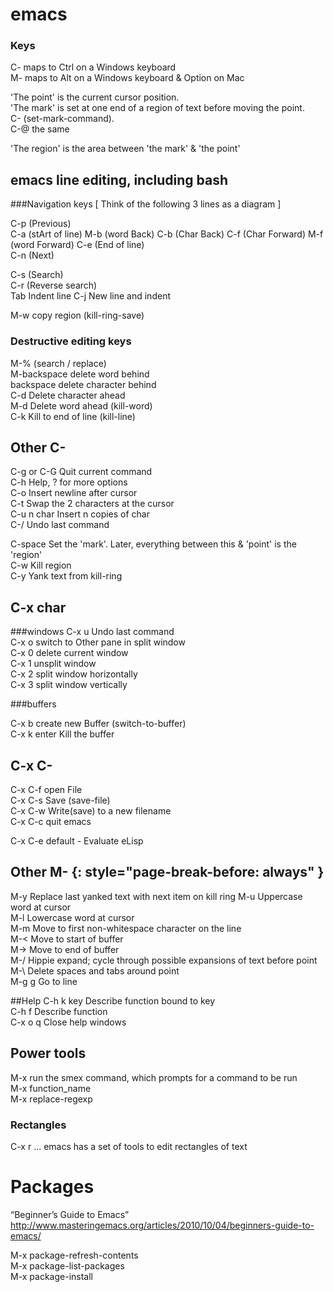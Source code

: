 # emacs

### Keys
C- maps to Ctrl on a Windows keyboard  
M- maps to Alt on a Windows keyboard & Option on Mac  

'The point' is the current cursor position.  
'The mark' is set at one end of a region of text before moving the point.  
C-<SPC>     (set-mark-command).  
C-@         the same

'The region' is the area between 'the mark' & 'the point'  

## emacs line editing, including bash 
###Navigation keys
[ Think of the following 3 lines as a diagram ]

C-p (Previous)  
C-a (stArt of line) M-b (word Back) C-b (Char Back) C-f (Char Forward) M-f (word Forward) C-e (End of line)  
C-n (Next)  

C-s         (Search)  
C-r         (Reverse search)  
Tab         Indent line
C-j         New line and indent

M-w         copy region (kill-ring-save)

### Destructive editing keys
M-%         (search / replace)  
M-backspace delete word behind  
backspace   delete character behind  
C-d         Delete character ahead  
M-d         Delete word ahead (kill-word)  
C-k         Kill to end of line (kill-line)

## Other C-

C-g or C-G  Quit current command  
C-h         Help, ? for more options  
C-o         Insert newline after cursor  
C-t         Swap the 2 characters at the cursor  
C-u n char  Insert n copies of char  
C-/         Undo last command  

C-space     Set the 'mark'. Later, everything between this & 'point' is the 'region'  
C-w         Kill region  
C-y         Yank text from kill-ring

## C-x char
###windows
C-x u       Undo last command  
C-x o       switch to Other pane in split window  
C-x 0       delete current window  
C-x 1       unsplit window  
C-x 2       split window horizontally  
C-x 3       split window vertically  

###buffers

C-x b       create new Buffer (switch-to-buffer)  
C-x k enter Kill the buffer

## C-x C-
C-x C-f     open File  
C-x C-s     Save (save-file)  
C-x C-w     Write(save) to a new filename  
C-x C-c     quit emacs

C-x C-e     default - Evaluate eLisp

## Other M- {: style="page-break-before: always" }
M-y         Replace last yanked text with next item on kill ring
M-u         Uppercase word at cursor  
M-l         Lowercase word at cursor  
M-m         Move to first non-whitespace character on the line  
M-<         Move to start of buffer  
M->         Move to end of buffer  
M-/         Hippie expand; cycle through possible expansions of text before point  
M-\         Delete spaces and tabs around point  
M-g g       Go to line

##Help
C-h k key   Describe function bound to key  
C-h f       Describe function  
C-x o q     Close help windows

## Power tools

M-x         run the smex command, which prompts for a command to be run  
M-x function_name  
M-x replace-regexp

### Rectangles

C-x r ...   emacs has a set of tools to edit rectangles of text

# Packages
“Beginner’s Guide to Emacs”  
http://www.masteringemacs.org/articles/2010/10/04/beginners-guide-to-emacs/

M-x package-refresh-contents  
M-x package-list-packages  
M-x package-install  
